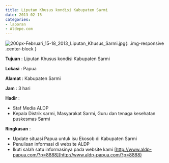 ```yaml
---
title: Liputan Khusus kondisi Kabupaten Sarmi
date: 2013-02-15
categories:
- laporan
- Aldepe.com
---
```

![200px-Februari_15-18_2013_Liputan_Khusus_Sarmi.jpg](/uploads/200px-Februari_15-18_2013_Liputan_Khusus_Sarmi.jpg){: .img-responsive .center-block }

**Tujuan** : Liputan Khusus kondisi Kabupaten Sarmi

**Lokasi** : Papua

**Alamat** : Kabupaten Sarmi

**Jam** : 3 hari

**Hadir** : 
* Staf Media ALDP
* Kepala Distrik sarmi, Masyarakat Sarmi, Guru dan tenaga kesehatan puskesmas Sarmi

**Ringkasan** : 
* Update situasi Papua untuk isu Ekosob di Kabupaten Sarmi
* Penulisan informasi di website ALDP
* Ikuti salah satu informasinya pada website kami [http://www.aldp-papua.com/?p=8888](http://www.aldp-papua.com/?p=8888)
